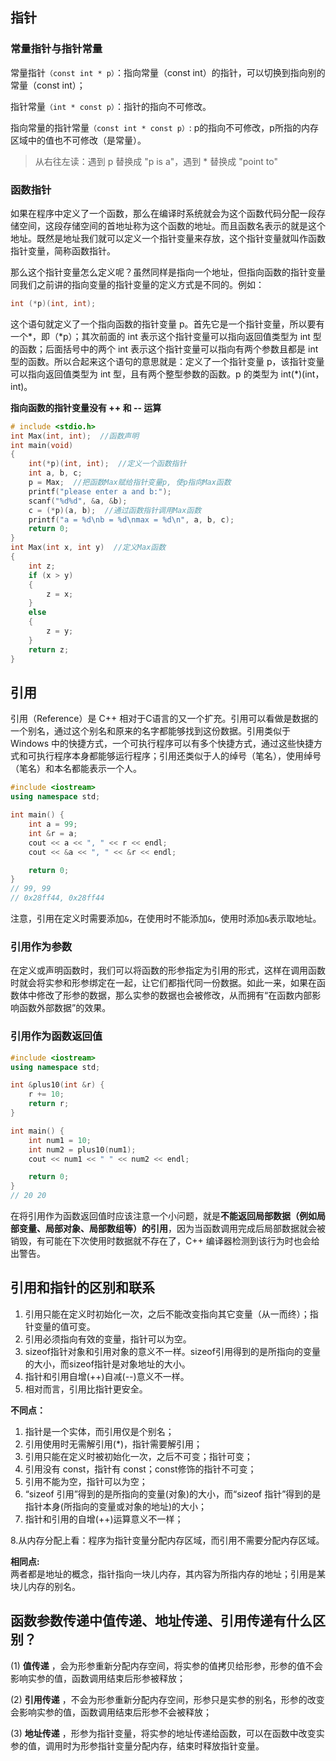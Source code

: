 ## 指针

### 常量指针与指针常量

常量指针`（const int * p）`：指向常量（const int）的指针，可以切换到指向别的常量（const int）；

指针常量`（int * const p）`：指针的指向不可修改。

指向常量的指针常量`（const int * const p）`: p的指向不可修改，p所指的内存区域中的值也不可修改（是常量）。

> 从右往左读：遇到 p 替换成 "p is a"，遇到 * 替换成 "point to"
>

### 函数指针

如果在程序中定义了一个函数，那么在编译时系统就会为这个函数代码分配一段存储空间，这段存储空间的首地址称为这个函数的地址。而且函数名表示的就是这个地址。既然是地址我们就可以定义一个指针变量来存放，这个指针变量就叫作函数指针变量，简称函数指针。

那么这个指针变量怎么定义呢？虽然同样是指向一个地址，但指向函数的指针变量同我们之前讲的指向变量的指针变量的定义方式是不同的。例如：

```cpp
int (*p)(int, int);
```

这个语句就定义了一个指向函数的指针变量 p。首先它是一个指针变量，所以要有一个\*，即（\*p）；其次前面的 int 表示这个指针变量可以指向返回值类型为 int 型的函数；后面括号中的两个 int 表示这个指针变量可以指向有两个参数且都是 int 型的函数。所以合起来这个语句的意思就是：定义了一个指针变量 p，该指针变量可以指向返回值类型为 int 型，且有两个整型参数的函数。p 的类型为 int(*)(int，int)。

**指向函数的指针变量没有 ++ 和 -- 运算**

```cpp
# include <stdio.h>
int Max(int, int);  //函数声明
int main(void)
{
    int(*p)(int, int);  //定义一个函数指针
    int a, b, c;
    p = Max;  //把函数Max赋给指针变量p, 使p指向Max函数
    printf("please enter a and b:");
    scanf("%d%d", &a, &b);
    c = (*p)(a, b);  //通过函数指针调用Max函数
    printf("a = %d\nb = %d\nmax = %d\n", a, b, c);
    return 0;
}
int Max(int x, int y)  //定义Max函数
{
    int z;
    if (x > y)
    {
        z = x;
    }
    else
    {
        z = y;
    }
    return z;
}
```

## 引用

引用（Reference）是 C++ 相对于C语言的又一个扩充。引用可以看做是数据的一个别名，通过这个别名和原来的名字都能够找到这份数据。引用类似于 Windows 中的快捷方式，一个可执行程序可以有多个快捷方式，通过这些快捷方式和可执行程序本身都能够运行程序；引用还类似于人的绰号（笔名），使用绰号（笔名）和本名都能表示一个人。

```cpp
#include <iostream>
using namespace std;

int main() {
    int a = 99;
    int &r = a;
    cout << a << ", " << r << endl;
    cout << &a << ", " << &r << endl;

    return 0;
}
// 99, 99
// 0x28ff44, 0x28ff44
```

注意，引用在定义时需要添加`&`，在使用时不能添加`&`，使用时添加`&`表示取地址。

### 引用作为参数

在定义或声明函数时，我们可以将函数的形参指定为引用的形式，这样在调用函数 时就会将实参和形参绑定在一起，让它们都指代同一份数据。如此一来，如果在函数体中修改了形参的数据，那么实参的数据也会被修改，从而拥有“在函数内部影响函数外部数据”的效果。

### 引用作为函数返回值

```cpp
#include <iostream>
using namespace std;

int &plus10(int &r) {
    r += 10;
    return r;
}

int main() {
    int num1 = 10;
    int num2 = plus10(num1);
    cout << num1 << " " << num2 << endl;

    return 0;
}
// 20 20
```

在将引用作为函数返回值时应该注意一个小问题，就是**不能返回局部数据（例如局部变量、局部对象、局部数组等）的引用**，因为当函数调用完成后局部数据就会被销毁，有可能在下次使用时数据就不存在了，C++ 编译器检测到该行为时也会给出警告。

## 引用和指针的区别和联系

1. 引用只能在定义时初始化一次，之后不能改变指向其它变量（从一而终）；指针变量的值可变。
2. 引用必须指向有效的变量，指针可以为空。
3. sizeof指针对象和引用对象的意义不一样。sizeof引用得到的是所指向的变量的大小，而sizeof指针是对象地址的大小。
4. 指针和引用自增(++)自减(--)意义不一样。
5. 相对而言，引用比指针更安全。

**不同点：**

1. 指针是一个实体，而引用仅是个别名；
2. 引用使用时无需解引用(*)，指针需要解引用；
3. 引用只能在定义时被初始化一次，之后不可变；指针可变；
4. 引用没有 const，指针有 const；const修饰的指针不可变；
5. 引用不能为空，指针可以为空；
6. “sizeof 引用”得到的是所指向的变量(对象)的大小，而“sizeof 指针”得到的是指针本身(所指向的变量或对象的地址)的大小；
7. 指针和引用的自增(++)运算意义不一样；

8.从内存分配上看：程序为指针变量分配内存区域，而引用不需要分配内存区域。

**相同点:**  
两者都是地址的概念，指针指向一块儿内存，其内容为所指内存的地址；引用是某块儿内存的别名。

## 函数参数传递中值传递、地址传递、引用传递有什么区别？

(1)  **值传递** ，会为形参重新分配内存空间，将实参的值拷贝给形参，形参的值不会影响实参的值，函数调用结束后形参被释放；

(2)  **引用传递** ，不会为形参重新分配内存空间，形参只是实参的别名，形参的改变会影响实参的值，函数调用结束后形参不会被释放；

(3)  **地址传递** ，形参为指针变量，将实参的地址传递给函数，可以在函数中改变实参的值，调用时为形参指针变量分配内存，结束时释放指针变量。
